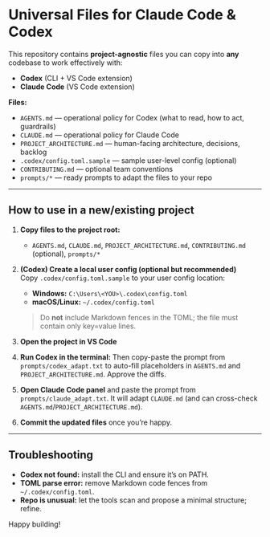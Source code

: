 # Universal Files for Claude Code & Codex

This repository contains **project-agnostic** files you can copy into **any** codebase to work effectively with:
- **Codex** (CLI + VS Code extension)
- **Claude Code** (VS Code extension)

**Files:**
- `AGENTS.md` — operational policy for Codex (what to read, how to act, guardrails)
- `CLAUDE.md` — operational policy for Claude Code
- `PROJECT_ARCHITECTURE.md` — human-facing architecture, decisions, backlog
- `.codex/config.toml.sample` — sample user-level config (optional)
- `CONTRIBUTING.md` — optional team conventions
- `prompts/*` — ready prompts to adapt the files to your repo

---

## How to use in a new/existing project

1. **Copy files to the project root:**
   - `AGENTS.md`, `CLAUDE.md`, `PROJECT_ARCHITECTURE.md`, `CONTRIBUTING.md` (optional), `prompts/*`

2. **(Codex) Create a local user config (optional but recommended)**  
   Copy `.codex/config.toml.sample` to your user config location:
   - **Windows:** `C:\Users\<YOU>\.codex\config.toml`
   - **macOS/Linux:** `~/.codex/config.toml`

   > Do **not** include Markdown fences in the TOML; the file must contain only key=value lines.

3. **Open the project in VS Code**

4. **Run Codex in the terminal:**
Then copy-paste the prompt from `prompts/codex_adapt.txt` to auto-fill placeholders in `AGENTS.md` and `PROJECT_ARCHITECTURE.md`. Approve the diffs.

5. **Open Claude Code panel** and paste the prompt from `prompts/claude_adapt.txt`. It will adapt `CLAUDE.md` (and can cross-check `AGENTS.md`/`PROJECT_ARCHITECTURE.md`).

6. **Commit the updated files** once you’re happy.

---

## Troubleshooting

- **Codex not found:** install the CLI and ensure it’s on PATH.  
- **TOML parse error:** remove Markdown code fences from `~/.codex/config.toml`.  
- **Repo is unusual:** let the tools scan and propose a minimal structure; refine.

Happy building!
